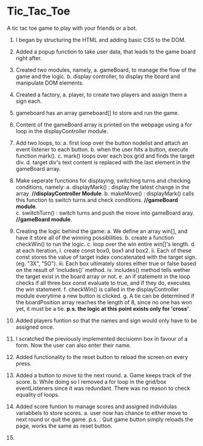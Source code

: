 # Tic_Tac_Toe

A tic tac toe game to play with your friends or a bot.

1. I began by structuring the HTML and adding basic CSS to the DOM.
2. Added a popup function to take user data, that leads to the game board right after.
3. Created two modules, namely,
   a. gameBoard, to manage the flow of the game and the logic.
   b. display controller, to display the board and manipulate DOM elements.
4. Created a factory,
   a. player, to create two players and assign them a sign each.
5. gameboard has an array gameboard[] to store and run the game.

6. Content of the gameBoard array is printed on the webpage using a for loop in the displayController module.
7. Add two loops, to:
   a. first loop over the button nodelist and attach an event listener to each button.
   b. when the user hits a button, execute function mark().
   c. mark() loops over each box grid and finds the target div.
   d. target div's text content is replaced with the last element in the gameBoard array.

8. Make seperate functions for displaying, switching turns and checking conditions, namely:
   a. displayMark() : display the latest change in the array. **//displayController Module**.
   b. makeMove() : displayMark() calls this function to switch turns and check conditions. **//gameBoard module**.  
   c. swiitchTurn() : switch turns and push the move into gameBoard aray. **//gameBoard module**.

9. Creating the logic behind the game:
   a. We define an array win[], and have it store all of the winning possibilities.
   b. create a function checkWin() to run the logic.
   c. loop over the win entire win[]'s length.
   d. at each iteration,
      i. create const box0, box1 and box2.
      ii. Each of these const stores the value of target index concatenated with the target sign. (eg. "3X", "5O").
      iii. Each box ultimately stores either true or false based on the result of 'includes()' method.
      iv. includes() method tells wether the target exist in the board array or not.
   e. an if statement in the loop checks if all three box const evaluate to true, and if they do, executes the win statement.
   f. checkWin() is called in the displayController module everytime a new button is clicked.
   g. A tie can be determined if the boardPosition array reaches the length of 8, since no one has won yet, it must be a tie.
   **p.s. the logic at this point exists only for 'cross'**.

10. Added players funtion so that the names and sign would only have to be assigned once. 
11. I scratched the previously implemented decisiomn box in favour of a form. Now the user can also enter their name. 
12. Added functionality to the reset button to reload the screen on every press. 

13. Added a button to move to the next round. 
    a. Game keeps track of the score. 
    b. While doing so I removed a for loop in the grid/box eventListeners since it was redundant. 
      There was no reason to check equality of loops. 
14. Added score funtion to manage scores and assigned individulas variabbels to store scores. 
    a. user now has chance to either move to next round or quit the game. 
    p.s. : Quit game button simply reloads the page, works the same as reset button. 

15. 
